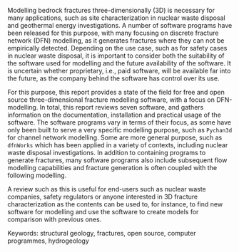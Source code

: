 Modelling bedrock fractures three-dimensionally (3D) is necessary for many applications,
such as site characterization in nuclear waste disposal and geothermal energy
investigations. A number of software programs have been released for this purpose, with
many focusing on discrete fracture network (DFN) modelling, as it generates
fractures where they can not be empirically detected. Depending on the use case,
such as for safety cases in nuclear waste disposal, it is important to consider
both the suitability of the software used for modelling and the future
availability of the software. It is uncertain whether proprietary,
i.e., paid software, will be available far into the future, as the company
behind the software has control over its use.

For this purpose, this report provides a state of the field for free and
open source three-dimensional fracture modelling software, with a focus on
DFN-modelling. In total, this report reviews seven software, and gathers
information on the documentation, installation and practical usage of the
software. The software programs vary in terms of their focus, as some have only
been built to serve a very specific modelling purpose, such as `Pychan3d` for
channel network modelling. Some are more general purpose, such as `dfnWorks`
which has been applied in a variety of contexts, including nuclear waste
disposal investigations. In addition to containing programs to generate fractures,
many software programs also include subsequent flow modelling capabilities and
fracture generation is often coupled with the following modelling. 

A review such as this is useful for end-users such as nuclear waste companies,
safety regulators or anyone interested in 3D fracture characterization as the
contents can be used to, for instance, to find new software for modelling and
use the software to create models for comparison with previous ones.

Keywords: structural geology, fractures, open source, computer programmes, hydrogeology
